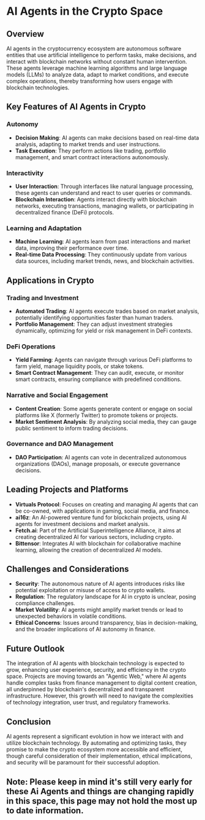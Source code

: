 # AI Agents in the Crypto Space

## Overview

AI agents in the cryptocurrency ecosystem are autonomous software entities that use artificial intelligence to perform tasks, make decisions, and interact with blockchain networks without constant human intervention. These agents leverage machine learning algorithms and large language models (LLMs) to analyze data, adapt to market conditions, and execute complex operations, thereby transforming how users engage with blockchain technologies.

## Key Features of AI Agents in Crypto

### Autonomy
- **Decision Making**: AI agents can make decisions based on real-time data analysis, adapting to market trends and user instructions.
- **Task Execution**: They perform actions like trading, portfolio management, and smart contract interactions autonomously.

### Interactivity
- **User Interaction**: Through interfaces like natural language processing, these agents can understand and react to user queries or commands.
- **Blockchain Interaction**: Agents interact directly with blockchain networks, executing transactions, managing wallets, or participating in decentralized finance (DeFi) protocols.

### Learning and Adaptation
- **Machine Learning**: AI agents learn from past interactions and market data, improving their performance over time.
- **Real-time Data Processing**: They continuously update from various data sources, including market trends, news, and blockchain activities.

## Applications in Crypto

### Trading and Investment
- **Automated Trading**: AI agents execute trades based on market analysis, potentially identifying opportunities faster than human traders.
- **Portfolio Management**: They can adjust investment strategies dynamically, optimizing for yield or risk management in DeFi contexts.

### DeFi Operations
- **Yield Farming**: Agents can navigate through various DeFi platforms to farm yield, manage liquidity pools, or stake tokens.
- **Smart Contract Management**: They can audit, execute, or monitor smart contracts, ensuring compliance with predefined conditions.

### Narrative and Social Engagement
- **Content Creation**: Some agents generate content or engage on social platforms like X (formerly Twitter) to promote tokens or projects.
- **Market Sentiment Analysis**: By analyzing social media, they can gauge public sentiment to inform trading decisions.

### Governance and DAO Management
- **DAO Participation**: AI agents can vote in decentralized autonomous organizations (DAOs), manage proposals, or execute governance decisions.

## Leading Projects and Platforms

- **Virtuals Protocol**: Focuses on creating and managing AI agents that can be co-owned, with applications in gaming, social media, and finance.
- **ai16z**: An AI-powered venture fund for blockchain projects, using AI agents for investment decisions and market analysis.
- **Fetch.ai**: Part of the Artificial Superintelligence Alliance, it aims at creating decentralized AI for various sectors, including crypto.
- **Bittensor**: Integrates AI with blockchain for collaborative machine learning, allowing the creation of decentralized AI models.

## Challenges and Considerations

- **Security**: The autonomous nature of AI agents introduces risks like potential exploitation or misuse of access to crypto wallets.
- **Regulation**: The regulatory landscape for AI in crypto is unclear, posing compliance challenges.
- **Market Volatility**: AI agents might amplify market trends or lead to unexpected behaviors in volatile conditions.
- **Ethical Concerns**: Issues around transparency, bias in decision-making, and the broader implications of AI autonomy in finance.

## Future Outlook

The integration of AI agents with blockchain technology is expected to grow, enhancing user experience, security, and efficiency in the crypto space. Projects are moving towards an "Agentic Web," where AI agents handle complex tasks from finance management to digital content creation, all underpinned by blockchain's decentralized and transparent infrastructure. However, this growth will need to navigate the complexities of technology integration, user trust, and regulatory frameworks.

## Conclusion

AI agents represent a significant evolution in how we interact with and utilize blockchain technology. By automating and optimizing tasks, they promise to make the crypto ecosystem more accessible and efficient, though careful consideration of their implementation, ethical implications, and security will be paramount for their successful adoption.

## Note: Please keep in mind it's still very early for these Ai Agents and things are changing rapidly in this space, this page may not hold the most up to date information.